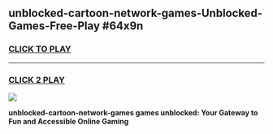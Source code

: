 
## unblocked-cartoon-network-games-Unblocked-Games-Free-Play #64x9n
<h3>
<a href="https://us.freeplayer.one?title=unblocked-cartoon-network-games&ref=9M">CLICK TO PLAY</a></h3>
<hr>

<h3>
<a href="https://us.freeplayer.one?title=unblocked-cartoon-network-games&ref=9M">CLICK 2 PLAY</a>
  
</h3>

<a href="https://us.freeplayer.one?title=unblocked-cartoon-network-games&ref=9M"><img src="https://clearcache.store/games.png"></a>


**unblocked-cartoon-network-games games unblocked: Your Gateway to Fun and Accessible Online Gaming**
